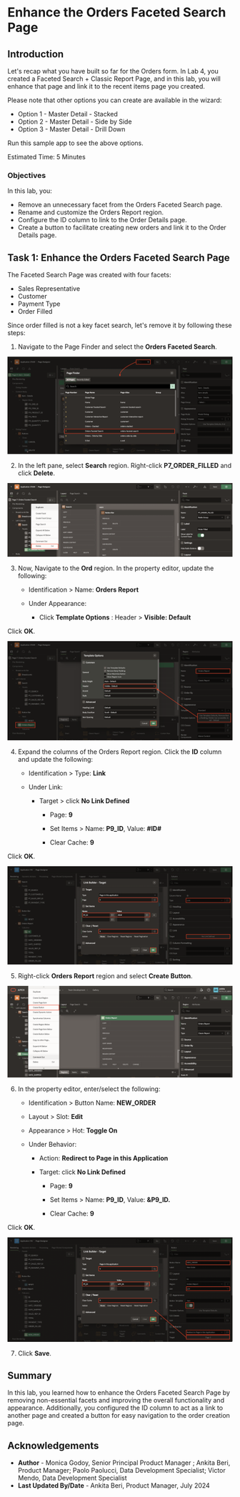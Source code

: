 # Enhance the Orders Faceted Search Page

## Introduction

Let's recap what you have built so far for the Orders form. In Lab 4, you created a Faceted Search + Classic Report Page, and in this lab, you will enhance that page and link it to the recent items page you created.

Please note that other options you can create are available in the wizard:

- Option 1 - Master Detail - Stacked
- Option 2 - Master Detail - Side by Side
- Option 3 - Master Detail - Drill Down

Run this sample app to see the above options.

Estimated Time: 5 Minutes

### Objectives

In this lab, you:

- Remove an unnecessary facet from the Orders Faceted Search page.
- Rename and customize the Orders Report region.
- Configure the ID column to link to the Order Details page.
- Create a button to facilitate creating new orders and link it to the Order Details page.

## Task 1: Enhance the Orders Faceted Search Page

The Faceted Search Page was created with four facets:

- Sales Representative
- Customer
- Payment Type
- Order Filled

Since order filled is not a key facet search, let's remove it by following these steps:

1. Navigate to the Page Finder and select the **Orders Faceted Search**.

 ![App Builder](images/page-finder-7.png " ")

2. In the left pane, select **Search** region. Right-click **P7\_ORDER\_FILLED** and click **Delete**.

 ![App Builder](images/delete-facet.png " ")

3. Now, Navigate to the **Ord** region. In the property editor, update the following:

    - Identification > Name: **Orders Report**

    - Under Appearance:

        - Click **Template Options** : Header > **Visible: Default**

 Click **OK**.

 ![App Builder](images/orders-report.png " ")

4. Expand the columns of the Orders Report region. Click the **ID** column and update the following:

    - Identification > Type: **Link**

    - Under Link:

        - Target > click **No Link Defined**

             - Page: **9**

             - Set Items > Name: **P9\_ID**, Value: **#ID#**

             - Clear Cache: **9**

 Click **OK**.

 ![App Builder](images/orders-report1.png " ")

5. Right-click **Orders Report** region and select **Create Button**.

 ![App Builder](images/create-button.png " ")

6. In the property editor, enter/select the following:

    - Identification > Button Name: **NEW_ORDER**

    - Layout > Slot: **Edit**

    - Appearance > Hot: **Toggle On**

    - Under Behavior:

        - Action: **Redirect to Page in this Application**

        - Target: click **No Link Defined**

            - Page: **9**

            - Set Items > Name: **P9\_ID**, Value: **&P9\_ID.**

            - Clear Cache: **9**

 Click **OK**.

 ![App Builder](images/link-button1.png " ")

7. Click **Save**.

## Summary

In this lab, you learned how to enhance the Orders Faceted Search Page by removing non-essential facets and improving the overall functionality and appearance. Additionally, you configured the ID column to act as a link to another page and created a button for easy navigation to the order creation page.

## Acknowledgements

- **Author** - Monica Godoy, Senior Principal Product Manager ; Ankita Beri, Product Manager; Paolo Paolucci, Data Development Specialist; Victor Mendo, Data Development Specialist
- **Last Updated By/Date** - Ankita Beri, Product Manager, July 2024

